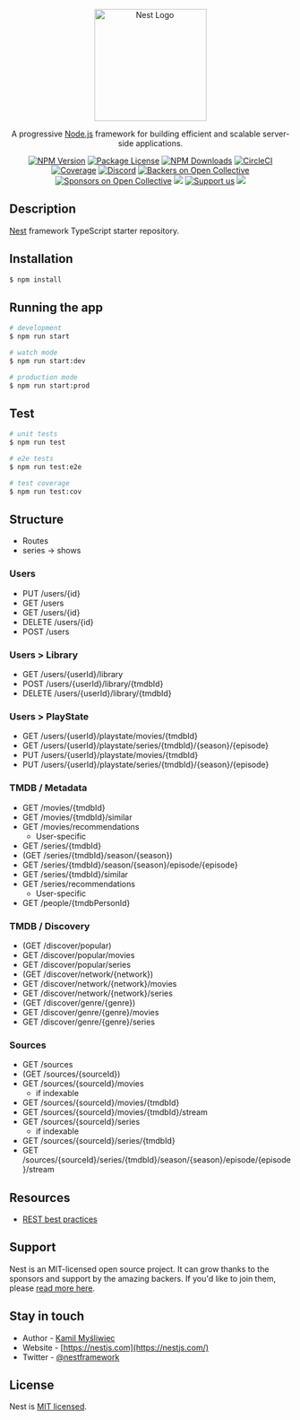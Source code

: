 <p align="center">
  <a href="http://nestjs.com/" target="blank"><img src="https://nestjs.com/img/logo-small.svg" width="200" alt="Nest Logo" /></a>
</p>

[circleci-image]: https://img.shields.io/circleci/build/github/nestjs/nest/master?token=abc123def456
[circleci-url]: https://circleci.com/gh/nestjs/nest

  <p align="center">A progressive <a href="http://nodejs.org" target="_blank">Node.js</a> framework for building efficient and scalable server-side applications.</p>
    <p align="center">
<a href="https://www.npmjs.com/~nestjscore" target="_blank"><img src="https://img.shields.io/npm/v/@nestjs/core.svg" alt="NPM Version" /></a>
<a href="https://www.npmjs.com/~nestjscore" target="_blank"><img src="https://img.shields.io/npm/l/@nestjs/core.svg" alt="Package License" /></a>
<a href="https://www.npmjs.com/~nestjscore" target="_blank"><img src="https://img.shields.io/npm/dm/@nestjs/common.svg" alt="NPM Downloads" /></a>
<a href="https://circleci.com/gh/nestjs/nest" target="_blank"><img src="https://img.shields.io/circleci/build/github/nestjs/nest/master" alt="CircleCI" /></a>
<a href="https://coveralls.io/github/nestjs/nest?branch=master" target="_blank"><img src="https://coveralls.io/repos/github/nestjs/nest/badge.svg?branch=master#9" alt="Coverage" /></a>
<a href="https://discord.gg/G7Qnnhy" target="_blank"><img src="https://img.shields.io/badge/discord-online-brightgreen.svg" alt="Discord"/></a>
<a href="https://opencollective.com/nest#backer" target="_blank"><img src="https://opencollective.com/nest/backers/badge.svg" alt="Backers on Open Collective" /></a>
<a href="https://opencollective.com/nest#sponsor" target="_blank"><img src="https://opencollective.com/nest/sponsors/badge.svg" alt="Sponsors on Open Collective" /></a>
  <a href="https://paypal.me/kamilmysliwiec" target="_blank"><img src="https://img.shields.io/badge/Donate-PayPal-ff3f59.svg"/></a>
    <a href="https://opencollective.com/nest#sponsor"  target="_blank"><img src="https://img.shields.io/badge/Support%20us-Open%20Collective-41B883.svg" alt="Support us"></a>
  <a href="https://twitter.com/nestframework" target="_blank"><img src="https://img.shields.io/twitter/follow/nestframework.svg?style=social&label=Follow"></a>
</p>
  <!--[![Backers on Open Collective](https://opencollective.com/nest/backers/badge.svg)](https://opencollective.com/nest#backer)
  [![Sponsors on Open Collective](https://opencollective.com/nest/sponsors/badge.svg)](https://opencollective.com/nest#sponsor)-->

## Description

[Nest](https://github.com/nestjs/nest) framework TypeScript starter repository.

## Installation

```bash
$ npm install
```

## Running the app

```bash
# development
$ npm run start

# watch mode
$ npm run start:dev

# production mode
$ npm run start:prod
```

## Test

```bash
# unit tests
$ npm run test

# e2e tests
$ npm run test:e2e

# test coverage
$ npm run test:cov
```

## Structure
- Routes
- series -> shows

### Users
- PUT /users/{id}
- GET /users
- GET /users/{id}
- DELETE /users/{id}
- POST /users

### Users > Library
- GET /users/{userId}/library
- POST /users/{userId}/library/{tmdbId}
- DELETE /users/{userId}/library/{tmdbId}

### Users > PlayState
- GET /users/{userId}/playstate/movies/{tmdbId}
- GET /users/{userId}/playstate/series/{tmdbId}/{season}/{episode}
- PUT /users/{userId}/playstate/movies/{tmdbId}
- PUT /users/{userId}/playstate/series/{tmdbId}/{season}/{episode}

### TMDB / Metadata
- GET /movies/{tmdbId}
- GET /movies/{tmdbId}/similar
- GET /movies/recommendations
  - User-specific
- GET /series/{tmdbId}
- (GET /series/{tmdbId}/season/{season})
- GET /series/{tmdbId}/season/{season}/episode/{episode}
- GET /series/{tmdbId}/similar
- GET /series/recommendations
  - User-specific
- GET /people/{tmdbPersonId}

### TMDB / Discovery
- (GET /discover/popular)
- GET /discover/popular/movies
- GET /discover/popular/series
- (GET /discover/network/{network})
- GET /discover/network/{network}/movies
- GET /discover/network/{network}/series
- (GET /discover/genre/{genre})
- GET /discover/genre/{genre}/movies
- GET /discover/genre/{genre}/series

### Sources
- GET /sources
- (GET /sources/{sourceId})
- GET /sources/{sourceId}/movies
  - if indexable 
- GET /sources/{sourceId}/movies/{tmdbId}
- GET /sources/{sourceId}/movies/{tmdbId}/stream
- GET /sources/{sourceId}/series
  - if indexable
- GET /sources/{sourceId}/series/{tmdbId}
- GET /sources/{sourceId}/series/{tmdbId}/season/{season}/episode/{episode}/stream

## Resources

- [REST best practices](https://github.com/saifaustcse/api-best-practices)

## Support

Nest is an MIT-licensed open source project. It can grow thanks to the sponsors and support by the amazing backers. If you'd like to join them, please [read more here](https://docs.nestjs.com/support).

## Stay in touch

- Author - [Kamil Myśliwiec](https://kamilmysliwiec.com)
- Website - [https://nestjs.com](https://nestjs.com/)
- Twitter - [@nestframework](https://twitter.com/nestframework)

## License

Nest is [MIT licensed](LICENSE).

